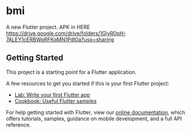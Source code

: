 # bmi

A new Flutter project.
APK in HERE https://drive.google.com/drive/folders/1GiyR0pH-7ALEY1cERBWpRFKqMN1PdI0a?usp=sharing

## Getting Started

This project is a starting point for a Flutter application.

A few resources to get you started if this is your first Flutter project:

- [Lab: Write your first Flutter app](https://flutter.dev/docs/get-started/codelab)
- [Cookbook: Useful Flutter samples](https://flutter.dev/docs/cookbook)

For help getting started with Flutter, view our
[online documentation](https://flutter.dev/docs), which offers tutorials,
samples, guidance on mobile development, and a full API reference.
